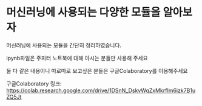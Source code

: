 # 머신러닝에 사용되는 다양한 모듈을 알아보자
머신러닝에 사용되는 모듈을 간단히 정리하였습니다.

ipynb파일은 주피터 노트북에 대해 아시는 분들만 사용해 주세요

둘 다 같은 내용이니 따로따로 보고싶은 분들은 구글Colaboratory를 이용해주세요

구글Colaboratory 링크: https://colab.research.google.com/drive/1DSnN_DskvWqZxMkrfIm6izk7B1uZQ5Jt
